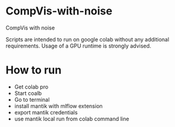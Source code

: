 # CompVis-with-noise

CompVis with noise

Scripts are intended to run on google colab without any additional requirements. Usage of a GPU runtime is strongly advised.

# How to run

- Get colab pro
- Start coalb
- Go to terminal
- install mantik with mlflow extension
- export mantik credentials
- use mantik local run from colab command line

